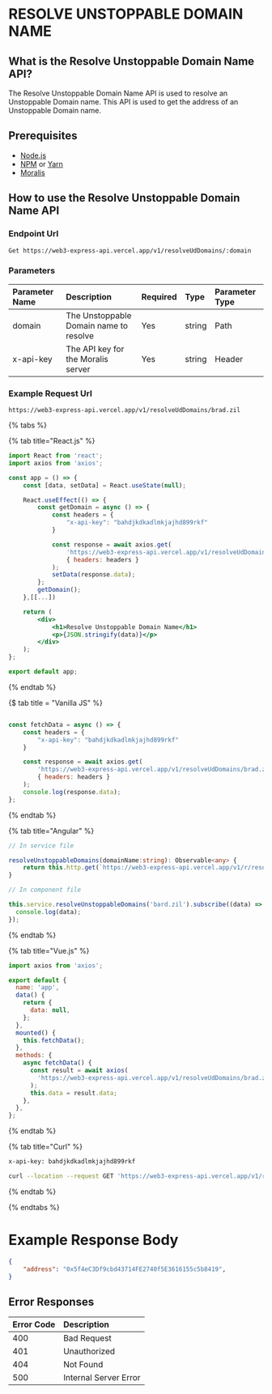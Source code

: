 # RESOLVE UNSTOPPABLE DOMAIN NAME

## What is the Resolve Unstoppable Domain Name API?

The Resolve Unstoppable Domain Name API is used to resolve an Unstoppable Domain name. This API is used to get the address of an Unstoppable Domain name.

<!-- How to call the enpiont  -->

<!-- Prerequisites -->

## Prerequisites

-   [Node.js](https://nodejs.org/en/download/)
-   [NPM](https://www.npmjs.com/get-npm) or [Yarn](https://classic.yarnpkg.com/en/docs/install/#windows-stable)
-   [Moralis](https://docs.moralis.io/)

## How to use the Resolve Unstoppable Domain Name API

### Endpoint Url 

```text
Get https://web3-express-api.vercel.app/v1/resolveUdDomains/:domain
```

### Parameters

| Parameter Name | Description | Required | Type | Parameter Type |
| :--- | :--- | :--- | :--- | :--- |
| domain | The Unstoppable Domain name to resolve | Yes | string | Path |
|x-api-key| The API key for the Moralis server | Yes | string | Header |

### Example Request Url

```text
https://web3-express-api.vercel.app/v1/resolveUdDomains/brad.zil
```

{% tabs %}

{% tab title="React.js" %}

```jsx
import React from 'react';
import axios from 'axios';

const app = () => {
    const [data, setData] = React.useState(null);

    React.useEffect(() => {
        const getDomain = async () => {
            const headers = {
                "x-api-key": "bahdjkdkadlmkjajhd899rkf"
            }

            const response = await axios.get(
                'https://web3-express-api.vercel.app/v1/resolveUdDomains/brad.zil',
                { headers: headers }
            );
            setData(response.data);
        };
        getDomain();
    },[[...])

    return (
        <div>
            <h1>Resolve Unstoppable Domain Name</h1>
            <p>{JSON.stringify(data)}</p>
        </div>
    );
};

export default app;
```

{% endtab %}

{$ tab title = "Vanilla JS" %}

```js

const fetchData = async () => {
    const headers = {
        "x-api-key": "bahdjkdkadlmkjajhd899rkf"
    }

    const response = await axios.get(
        'https://web3-express-api.vercel.app/v1/resolveUdDomains/brad.zil',
        { headers: headers }
    );
    console.log(response.data);
};
```

{% endtab %}

{% tab title="Angular" %}

```ts
// In service file

resolveUnstoppableDomains(domainName:string): Observable<any> {
    return this.http.get(`https://web3-express-api.vercel.app/v1/r/resolveUdDomains/${address}`, headers)
}

// In component file

this.service.resolveUnstoppableDomains('bard.zil').subscribe((data) => {
  console.log(data);
});
```

{% endtab %}

{% tab title="Vue.js" %}

```js
import axios from 'axios';

export default {
  name: 'app',
  data() {
    return {
      data: null,
    };
  },
  mounted() {
    this.fetchData();
  },
  methods: {
    async fetchData() {
      const result = await axios(
        'https://web3-express-api.vercel.app/v1/resolveUdDomains/brad.zil',
      );
      this.data = result.data;
    },
  },
};
```

{% endtab %}

{% tab title="Curl" %}

```bash
x-api-key: bahdjkdkadlmkjajhd899rkf

curl --location --request GET 'https://web3-express-api.vercel.app/v1/resolveUdDomains/brad.zil' \ 
```

{% endtab %}

{% endtabs %}

# Example Response Body 

```json 
{
    "address": "0x5f4eC3Df9cbd43714FE2740f5E3616155c5b8419",
}
```

## Error Responses

| Error Code | Description |
| :--- | :--- |
| 400 | Bad Request |
| 401 | Unauthorized |
| 404 | Not Found |
| 500 | Internal Server Error |